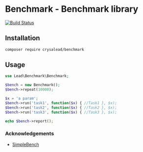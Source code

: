 # Benchmark - Benchmark library

[![Build Status](https://travis-ci.org/crysalead/benchmark.svg?branch=master)](https://travis-ci.org/crysalead/benchmark)

## Installation

```bash
composer require crysalead/benchmark
```

## Usage

```php
use Lead\Benchmark\Benchmark;

$bench = new Benchmark();
$bench->repeat(10000);

$x = 'a param';
$bench->run('task1', function($x) { //Task1 }, $x);
$bench->run('task2', function($x) { //Task2 }, $x);
$bench->run('task3', function($x) { //Task3 }, $x);

echo $bench->report();
```

### Acknowledgements

- [SimpleBench](https://github.com/c9s/SimpleBench)
